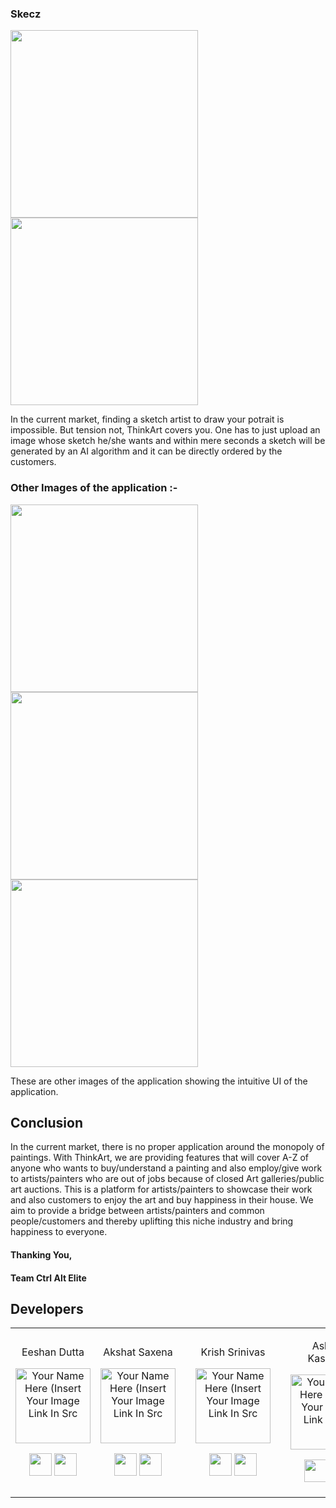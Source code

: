 ### Skecz

<p float="left">
<img src = "Land.png" height=300>
<img src = "Sketch.png" height=300>
</p>

In the current market, finding a sketch artist to draw your potrait is impossible. But tension not, ThinkArt covers you. One has to just upload an image whose sketch he/she wants and within mere seconds a sketch will be generated by an AI algorithm and it can be directly ordered by the customers.


### Other Images of the application :- 

<p float="left">
<img src = "thinkart_images/LoginScreen.png" height=300>
<img src = "thinkart_images/SignUpScreen.png" height=300>
<img src = "thinkart_images/Nav.jpeg" height=300>
</p>

These are other images of the application showing the intuitive UI of the application.

## Conclusion
In the current market, there is no proper application around the monopoly of paintings. With ThinkArt, we are providing features that will cover A-Z of anyone who wants to buy/understand a painting and also employ/give work to artists/painters who are out of jobs because of closed Art galleries/public art auctions. This is a platform for artists/painters to showcase their work and also customers to enjoy the art and buy happiness in their house. We aim to provide a bridge between artists/painters and common people/customers and thereby uplifting this niche industry and bring happiness to everyone.

#### Thanking You,
#### Team Ctrl Alt Elite

## Developers

<table>
<tr align="center">
  
  <td>
  
Eeshan Dutta

<p align="center">
<img src = "https://avatars.githubusercontent.com/u/53020601?v=4"  height="120" alt="Your Name Here (Insert Your Image Link In Src">
</p>
<p align="center">
<a href = "https://github.com/EeshanDutta007"><img src = "http://www.iconninja.com/files/241/825/211/round-collaboration-social-github-code-circle-network-icon.svg" width="36" height = "36"/></a>
<a href = "https://www.linkedin.com/in/eeshan-dutta-03508a1b5/">
<img src = "http://www.iconninja.com/files/863/607/751/network-linkedin-social-connection-circular-circle-media-icon.svg" width="36" height="36"/>
</a>
</p>
</td>

<td>

Akshat Saxena

<p align="center">
<img src = "https://www.google.com/url?sa=i&url=https%3A%2F%2Fwww.dscommunity.in%2Fpeople&psig=AOvVaw1Kzj5GqtM92zG7JokjqmJD&ust=1649752845635000&source=images&cd=vfe&ved=0CAoQjRxqFwoTCPj6v4bNi_cCFQAAAAAdAAAAABAD"  height="120" alt="Your Name Here (Insert Your Image Link In Src">
</p>
<p align="center">
<a href = "https://github.com/savss624"><img src = "http://www.iconninja.com/files/241/825/211/round-collaboration-social-github-code-circle-network-icon.svg" width="36" height = "36"/></a>
<a href = "https://www.linkedin.com/in/akshat-saxena-58b5a31a7">
<img src = "http://www.iconninja.com/files/863/607/751/network-linkedin-social-connection-circular-circle-media-icon.svg" width="36" height="36"/>
</a>
</p>
</td>


<td>
  
 <td>

Krish Srinivas

<p align="center">
<img src = "https://mail.google.com/mail/u/0?ui=2&ik=f55a47389d&attid=0.1&permmsgid=msg-a:r-7071787019983252408&th=18017cedf25d0f86&view=att&disp=safe&realattid=18017cebc6cfb9594821"  height="120" alt="Your Name Here (Insert Your Image Link In Src">
</p>
<p align="center">
<a href = "https://github.com/equinox777"><img src = "http://www.iconninja.com/files/241/825/211/round-collaboration-social-github-code-circle-network-icon.svg" width="36" height = "36"/></a>
<a href = "https://www.linkedin.com/in/krish-srinivas-a73b751ba/">
<img src = "http://www.iconninja.com/files/863/607/751/network-linkedin-social-connection-circular-circle-media-icon.svg" width="36" height="36"/>
</a>
</p>
</td>


<td>

<td>

Ashish Kashyap

<p align="center">
<img src = "https://avatars.githubusercontent.com/u/73338756?v=4"  height="120" alt="Your Name Here (Insert Your Image Link In Src">
</p>
<p align="center">
<a href = "https://github.com/ashishkashyap-007"><img src = "http://www.iconninja.com/files/241/825/211/round-collaboration-social-github-code-circle-network-icon.svg" width="36" height = "36"/></a>
<a href = "https://www.linkedin.com/in/ashish-kashyap-184291200">
<img src = "http://www.iconninja.com/files/863/607/751/network-linkedin-social-connection-circular-circle-media-icon.svg" width="36" height="36"/>
</a>
</p>
</td>
</tr>

 </table>
